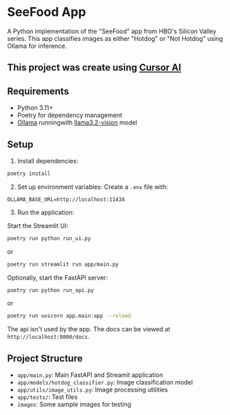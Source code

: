 # SeeFood App

A Python implementation of the "SeeFood" app from HBO's Silicon Valley series. This app classifies images as either "Hotdog" or "Not Hotdog" using Ollama for inference.

## This project was create using [Cursor AI](https://www.cursor.com/)

## Requirements

- Python 3.11+
- Poetry for dependency management
- [Ollama](https://ollama.com/) runningwith [llama3.2-vision](https://ollama.com/library/llama3.2-vision) model

## Setup

1. Install dependencies:
```bash
poetry install
```

2. Set up environment variables:
Create a `.env` file with:
```
OLLAMA_BASE_URL=http://localhost:11434
```

3. Run the application:

Start the Streamlit UI:
```bash
poetry run python run_ui.py
```
or 
```bash
poetry run streamlit run app/main.py
```

Optionally, start the FastAPI server:
```bash
poetry run python run_api.py
```
or 
```bash
poetry run uvicorn app.main:app --reload
```
The api isn't used by the app. The docs can be viewed at `http://localhost:8000/docs`.

## Project Structure
- `app/main.py`: Main FastAPI and Streamit application
- `app/models/hotdog_classifier.py`: Image classification model
- `app/utils/image_utils.py`: Image processing utilities
- `app/tests/`: Test files 
- `images`: Some sample images for testing